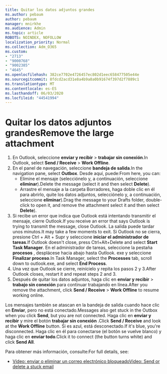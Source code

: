 ```yaml
---
title: Quitar los datos adjuntos grandes
ms.author: pebaum
author: pebaum
manager: mnirkhe
ms.audience: Admin
ms.topic: article
ROBOTS: NOINDEX, NOFOLLOW
localization_priority: Normal
ms.collection: Adm_O365
ms.custom:
- "2713"
- "9000768"
- "9002385"
- "4645"
ms.openlocfilehash: 382ce7702e4726457ec802d1eec658477505e44e
ms.sourcegitcommit: 8fdcd2acd31e8a4b9a8a0b91674f397d2f7889c1
ms.translationtype: MT
ms.contentlocale: es-ES
ms.lasthandoff: 06/03/2020
ms.locfileid: "44541994"
---
```

# <a name="remove-the-large-attachment"></a><span data-ttu-id="f3b50-102">Quitar los datos adjuntos grandes</span><span class="sxs-lookup"><span data-stu-id="f3b50-102">Remove the large attachment</span></span>

1. <span data-ttu-id="f3b50-103">En Outlook, seleccione **enviar y recibir**  >  **trabajar sin conexión**.</span><span class="sxs-lookup"><span data-stu-id="f3b50-103">In Outlook, select **Send / Receive** > **Work Offline**.</span></span> 
2. <span data-ttu-id="f3b50-104">En el panel de navegación, seleccione **bandeja de salida**.</span><span class="sxs-lookup"><span data-stu-id="f3b50-104">In the navigation pane, select **Outbox**.</span></span> <span data-ttu-id="f3b50-105">Desde aquí, puede:</span><span class="sxs-lookup"><span data-stu-id="f3b50-105">From here, you can:</span></span> 
    - <span data-ttu-id="f3b50-106">Elimine el mensaje (selecciónelo y, a continuación, seleccione **eliminar**).</span><span class="sxs-lookup"><span data-stu-id="f3b50-106">Delete the message (select it and then select **Delete**).</span></span>
    - <span data-ttu-id="f3b50-107">Arrastre el mensaje a la carpeta Borradores, haga doble clic en él para abrirlo, quite los datos adjuntos, selecciónelo y, a continuación, seleccione **eliminar**).</span><span class="sxs-lookup"><span data-stu-id="f3b50-107">Drag the message to your Drafts folder, double-click to open it, and remove the attachment select it and then select **Delete**).</span></span>
3. <span data-ttu-id="f3b50-108">Si recibe un error que indica que Outlook está intentando transmitir el mensaje, cierre Outlook.</span><span class="sxs-lookup"><span data-stu-id="f3b50-108">If you receive an error that says Outlook is trying to transmit the message, close Outlook.</span></span> <span data-ttu-id="f3b50-109">La salida puede tardar unos minutos.</span><span class="sxs-lookup"><span data-stu-id="f3b50-109">It may take a few moments to exit.</span></span> <span data-ttu-id="f3b50-110">Si Outlook no se cierra, presione Ctrl + Alt + Supr y seleccione **iniciar el administrador de tareas**.</span><span class="sxs-lookup"><span data-stu-id="f3b50-110">If Outlook doesn't close, press Ctrl+Alt+Delete and select **Start Task Manager**.</span></span> <span data-ttu-id="f3b50-111">En el administrador de tareas, seleccione la pestaña **procesos** , desplácese hacia abajo hasta Outlook. exe y seleccione **Finalizar proceso**.</span><span class="sxs-lookup"><span data-stu-id="f3b50-111">In Task Manager, select the **Processes** tab, scroll down to outlook.exe, and select **End Process**.</span></span>
4. <span data-ttu-id="f3b50-112">Una vez que Outlook se cierre, reinícielo y repita los pasos 2 y 3.</span><span class="sxs-lookup"><span data-stu-id="f3b50-112">After Outlook closes, restart it and repeat steps 2 and 3.</span></span> 
5. <span data-ttu-id="f3b50-113">Después de quitar los datos adjuntos, haga clic en **enviar y recibir**  >  **trabajo sin conexión** para continuar trabajando en línea.</span><span class="sxs-lookup"><span data-stu-id="f3b50-113">After you remove the attachment, click **Send / Receive** > **Work Offline** to resume working online.</span></span> 

<span data-ttu-id="f3b50-114">Los mensajes también se atascan en la bandeja de salida cuando hace clic en **Enviar**, pero no está conectado.</span><span class="sxs-lookup"><span data-stu-id="f3b50-114">Messages also get stuck in the Outbox when you click **Send**, but you are not connected.</span></span> <span data-ttu-id="f3b50-115">Haga clic en **enviar y recibir** y mire el botón **trabajar sin conexión** .</span><span class="sxs-lookup"><span data-stu-id="f3b50-115">Click **Send / Receive** and look at the **Work Offline** button.</span></span> <span data-ttu-id="f3b50-116">Si es azul, está desconectado.</span><span class="sxs-lookup"><span data-stu-id="f3b50-116">If it's blue, you're disconnected.</span></span> <span data-ttu-id="f3b50-117">Haga clic en él para conectarse (el botón se vuelve blanco) y haga clic en **enviar todo**.</span><span class="sxs-lookup"><span data-stu-id="f3b50-117">Click it to connect (the button turns white) and click **Send All**.</span></span>
 
 <span data-ttu-id="f3b50-118">Para obtener más información, consulte:</span><span class="sxs-lookup"><span data-stu-id="f3b50-118">For full details, see:</span></span>
- [<span data-ttu-id="f3b50-119">Vídeo: enviar o eliminar un correo electrónico bloqueado</span><span class="sxs-lookup"><span data-stu-id="f3b50-119">Video: Send or delete a stuck email</span></span>](https://support.office.com/article/Video-Send-or-delete-an-email-stuck-in-your-outbox-26d5d34a-4e5f-444a-a9e8-44db04a94dec) 